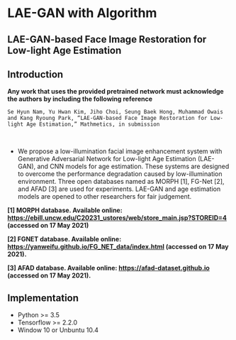 # LAE-GAN with Algorithm

## LAE-GAN-based Face Image Restoration for Low-light Age Estimation

## Introduction

**Any work that uses the provided pretrained network must acknowledge the authors by including the following reference**

    Se Hyun Nam, Yu Hwan Kim, Jiho Choi, Seung Baek Hong, Muhammad Owais and Kang Ryoung Park, “LAE-GAN-based Face Image Restoration for Low-light Age Estimation,” Mathmetics, in submission 
<br/>

* We propose a low-illumination facial image enhancement system with Generative Adversarial Network for Low-light Age Estimation (LAE-GAN), and CNN models for age estimation. These systems are designed to overcome the performance degradation caused by low-illumination environment. Three open databases named as MORPH [1], FG-Net [2], and AFAD [3] are used for experiments. LAE-GAN and age estimation models are opened to other researchers for fair judgement.

**[1] MORPH database. Available online: https://ebill.uncw.edu/C20231_ustores/web/store_main.jsp?STOREID=4 (accessed on 17 May 2021)**
<br/>

**[2] FGNET database. Available online: https://yanweifu.github.io/FG_NET_data/index.html (accessed on 17 May 2021).**
<br/>

**[3] AFAD database. Available online: https://afad-dataset.github.io (accessed on 17 May 2021).**
<br/>

## Implementation
* Python >= 3.5
* Tensorflow >= 2.2.0
* Window 10 or Unbuntu 10.4
